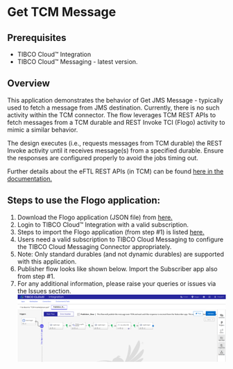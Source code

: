 # Get TCM Message

## Prerequisites
- TIBCO Cloud™ Integration
- TIBCO Cloud™ Messaging - latest version. 

## Overview
This application demonstrates the behavior of Get JMS Message - typically used to fetch a message from JMS destination. Currently, there is no such activity within the TCM connector. The flow leverages TCM REST APIs to fetch messages from a TCM durable and REST Invoke TCI (Flogo) activity to mimic a similar behavior. 

The design executes (i.e., requests messages from TCM durable) the REST Invoke activity until it receives message(s) from a specified durable. Ensure the responses are configured properly to avoid the jobs timing out. 

Further details about the eFTL REST APIs (in TCM) can be found [here in the documentation.](https://messaging.cloud.tibco.com/docs/getstarted/quickstart-eftl/restapi-eftl.html) 

## Steps to use the Flogo application: 
1. Download the Flogo application (JSON file) from [here.](https://github.com/TIBCOSoftware/tci-flogo/tree/master/samples/app-dev/TCM/HowTo-Get_TCM_MSG)
2. Login to TIBCO Cloud™ Integration with a valid subscription.
3. Steps to import the Flogo application (from step #1) is listed [here.](https://github.com/TIBCOSoftware/tci-flogo/blob/master/samples/app-dev/readme.md)
4. Users need a valid subscription to TIBCO Cloud Messaging to configure the TIBCO Cloud Messaging Connector appropriately.
5. Note: Only standard durables (and not dynamic durables) are supported with this application. 
6. Publisher flow looks like shown below. Import the Subscriber app also from step #1.
7. For any additional information, please raise your queries or issues via the Issues section.
![Import your sample](../../../app-dev/import-screenshots/TCM/Publisher-TCM.png)

